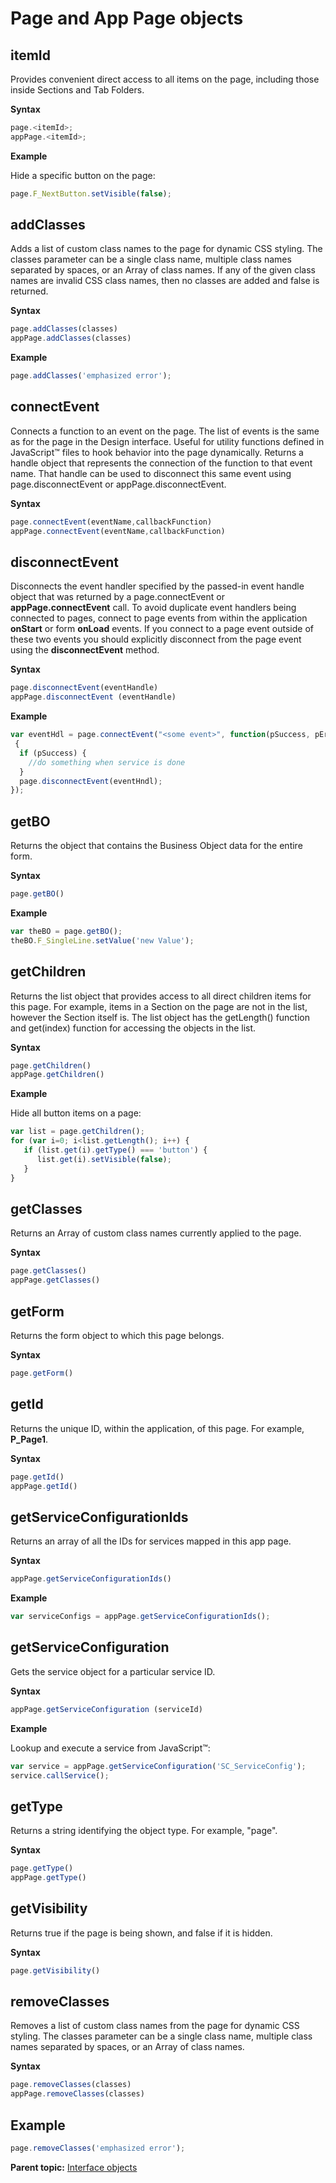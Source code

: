 # Page and App Page objects 

## itemId

Provides convenient direct access to all items on the page, including those inside Sections and Tab Folders.

**Syntax**
```javascript
page.<itemId>;
appPage.<itemId>;
```

**Example**

Hide a specific button on the page:

```javascript
page.F_NextButton.setVisible(false);
```


## addClasses

Adds a list of custom class names to the page for dynamic CSS styling. The classes parameter can be a single class name, multiple class names separated by spaces, or an Array of class names. If any of the given class names are invalid CSS class names, then no classes are added and false is returned.

**Syntax**

```javascript
page.addClasses(classes)
appPage.addClasses(classes)
```

**Example** 

```javascript
page.addClasses('emphasized error');
```

## connectEvent

Connects a function to an event on the page. The list of events is the same as for the page in the Design interface. Useful for utility functions defined in JavaScript™ files to hook behavior into the page dynamically. Returns a handle object that represents the connection of the function to that event name. That handle can be used to disconnect this same event using page.disconnectEvent or appPage.disconnectEvent.

**Syntax**
```javascript
page.connectEvent(eventName,callbackFunction)
appPage.connectEvent(eventName,callbackFunction)
```


## disconnectEvent

Disconnects the event handler specified by the passed-in event handle object that was returned by a page.connectEvent or <b>appPage.connectEvent</b> call. To avoid duplicate event handlers being connected to pages, connect to page events from within the application <b>onStart</b> or form <b>onLoad</b> events. If you connect to a page event outside of these two events you should explicitly disconnect from the page event using the <b>disconnectEvent</b> method.

**Syntax**
```javascript
page.disconnectEvent(eventHandle)
appPage.disconnectEvent (eventHandle)
```

**Example**

```javascript 
var eventHdl = page.connectEvent("<some event>", function(pSuccess, pErrorObj)
 {
  if (pSuccess) {
    //do something when service is done
  }
  page.disconnectEvent(eventHndl);
});
```


## getBO

Returns the object that contains the Business Object data for the entire form.

**Syntax**
```javascript
page.getBO()
```

**Example**
```javascript
var theBO = page.getBO();
theBO.F_SingleLine.setValue('new Value');
```

## getChildren

Returns the list object that provides access to all direct children items for this page. For example, items in a Section on the page are not in the list, however the Section itself is. The list object has the getLength() function and get(index) function for accessing the objects in the list.

**Syntax**
```javascript
page.getChildren()
appPage.getChildren()
```

**Example**

Hide all button items on a page:
```javascript
var list = page.getChildren();
for (var i=0; i<list.getLength(); i++) {
   if (list.get(i).getType() === 'button') {
      list.get(i).setVisible(false);
   }
}
```

## getClasses

Returns an Array of custom class names currently applied to the page.

**Syntax**
```javascript
page.getClasses()
appPage.getClasses()
```


## getForm

Returns the form object to which this page belongs.

**Syntax**
```javascript
page.getForm()
```


## getId

Returns the unique ID, within the application, of this page. For example, <b>P_Page1</b>.

**Syntax**
```javascript
page.getId()
appPage.getId()
```


## getServiceConfigurationIds

Returns an array of all the IDs for services mapped in this app page.

**Syntax**
```javascript
appPage.getServiceConfigurationIds()
```

**Example**

```javascript
var serviceConfigs = appPage.getServiceConfigurationIds();
```


## getServiceConfiguration

Gets the service object for a particular service ID.

**Syntax**
```javascript
appPage.getServiceConfiguration (serviceId)
```

**Example**

Lookup and execute a service from JavaScript™:
```javascript
var service = appPage.getServiceConfiguration('SC_ServiceConfig');
service.callService();
```

## getType

Returns a string identifying the object type. For example, "page".

**Syntax**
```javascript
page.getType()
appPage.getType()
```


## getVisibility

Returns true if the page is being shown, and false if it is hidden.

**Syntax**
```javascript
page.getVisibility()
```


## removeClasses

Removes a list of custom class names from the page for dynamic CSS styling. The classes parameter can be a single class name, multiple class names separated by spaces, or an Array of class names.

**Syntax**
```javascript
page.removeClasses(classes)
appPage.removeClasses(classes)
```

## Example

```javascript
page.removeClasses('emphasized error');
```

**Parent topic:** [Interface objects](ref_jsapi_user_interface_objects.md)

